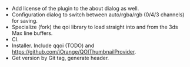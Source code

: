 - Add license of the plugin to the about dialog as well.
- Configuration dialog to switch between auto/rgba/rgb (0/4/3 channels) for saving.
- Specialize (fork) the qoi library to load straight into and from the 3ds Max line buffers.
- CI.
- Installer. Include qqoi (TODO) and https://github.com/iOrange/QOIThumbnailProvider.
- Get version by Git tag, generate header.
